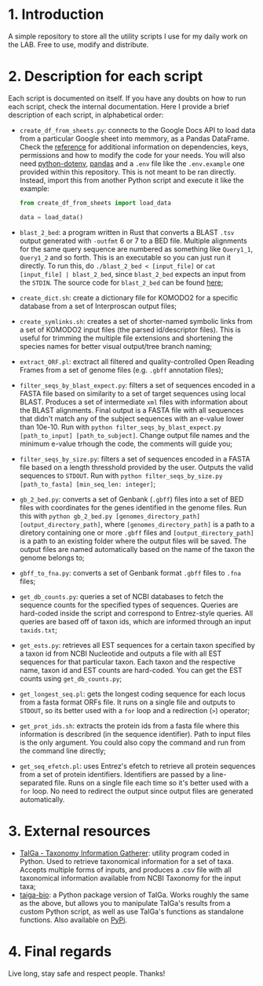 # 1. Introduction

A simple repository to store all the utility scripts I use for my daily work on the LAB. Free to use, modify and distribute.

# 2. Description for each script

Each script is documented on itself. If you have any doubts on how to run each script, check the internal documentation. Here I provide a brief description of each script, in alphabetical order:

- `create_df_from_sheets.py`: connects to the Google Docs API to load data from a particular Google sheet into memmory, as a Pandas DataFrame. Check the [reference](https://developers.google.com/sheets/api/quickstart/python) for additional information on dependencies, keys, permissions and how to modify the code for your needs. You will also need [python-dotenv](https://pypi.org/project/python-dotenv/), [pandas](https://pypi.org/project/pandas/) and a `.env` file like the `.env.example` one provided within this repository. This is not meant to be ran directly. Instead, import this from another Python script and execute it like the example:

  ```python
  from create_df_from_sheets import load_data

  data = load_data()
  ```

- `blast_2_bed`: a program written in Rust that converts a BLAST `.tsv` output generated with `-outfmt` 6 or 7 to a BED file. Multiple alignments for the same query sequence are numbered as something like `Query1_1`, `Query1_2` and so forth. This is an executable so you can just run it directly. To run this, do `./blast_2_bed < [input_file]` or `cat [input_file] | blast_2_bed`, since `blast_2_bed` expects an input from the `STDIN`. The source code for `blast_2_bed` can be found [here](https://github.com/flayner2/blast_2_bed);
- `create_dict.sh`: create a dictionary file for KOMODO2 for a specific database from a set of Interproscan output files;
- `create_symlinks.sh`: creates a set of shorter-named symbolic links from a set of KOMODO2 input files (the parsed id/descriptor files). This is useful for trimming the multiple file extensions and shortening the species names for better visual output/tree branch naming;
- `extract_ORF.pl`: exctract all filtered and quality-controlled Open Reading Frames from a set of genome files (e.g. `.gbff` annotation files);
- `filter_seqs_by_blast_expect.py`: filters a set of sequences encoded in a FASTA file based on similarity to a set of target sequences using local BLAST. Produces a set of intermediate `xml` files with information about the BLAST alignments. Final output is a FASTA file with all sequences that didn't match any of the subject sequences with an e-value lower than 10e-10. Run with `python filter_seqs_by_blast_expect.py [path_to_input] [path_to_subject]`. Change output file names and the minimum e-value trhough the code, the comments will guide you;
- `filter_seqs_by_size.py`: filters a set of sequences encoded in a FASTA file based on a length thresshold provided by the user. Outputs the valid sequences to `STDOUT`. Run with `python filter_seqs_by_size.py [path_to_fasta] [min_seq_len: integer]`;
- `gb_2_bed.py`: converts a set of Genbank (`.gbff`) files into a set of BED files with coordinates for the genes identified in the genome files. Run this with `python gb_2_bed.py [genomes_directory_path] [output_directory_path]`, where `[genomes_directory_path]` is a path to a diretory containing one or more `.gbff` files and `[output_directory_path]` is a path to an existing folder where the output files will be saved. The output files are named automatically based on the name of the taxon the genome belongs to;
- `gbff_to_fna.py`: converts a set of Genbank format `.gbff` files to `.fna` files;
- `get_db_counts.py`: queries a set of NCBI databases to fetch the sequence counts for the specified types of sequences. Queries are hard-coded inside the script and correspond to Entrez-style queries. All queries are based off of taxon ids, which are informed through an input `taxids.txt`;
- `get_ests.py`: retrieves all EST sequences for a certain taxon specified by a taxon id from NCBI Nucleotide and outputs a file with all EST sequences for that particular taxon. Each taxon and the respective name, taxon id and EST counts are hard-coded. You can get the EST counts using `get_db_counts.py`;
- `get_longest_seq.pl`: gets the longest coding sequence for each locus from a fasta format ORFs file. It runs on a single file and outputs to `STDOUT`, so its better used with a `for` loop and a redirection (`>`) operator;
- `get_prot_ids.sh`: extracts the protein ids from a fasta file where this information is describred (in the sequence identifier). Path to input files is the only argument. You could also copy the command and run from the command line directly;
- `get_seq_efetch.pl`: uses Entrez's efetch to retrieve all protein sequences from a set of protein identifiers. Identifiers are passed by a line-separated file. Runs on a single file each time so it's better used with a `for` loop. No need to redirect the output since output files are generated automatically.

# 3. External resources

- [TaIGa - Taxonomy Information Gatherer](https://github.com/flayner2/taiga): utility program coded in Python. Used to retrieve taxonomical information for a set of taxa. Accepts multiple forms of inputs, and produces a .csv file with all taxonomical information available from NCBI Taxonomy for the input taxa;
- [taiga-bio](https://github.com/flayner2/taiga-bio): a Python package version of TaIGa. Works roughly the same as the above, but allows you to manipulate TaIGa's results from a custom Python script, as well as use TaIGa's functions as standalone functions. Also available on [PyPi](https://pypi.org/project/taiga-bio/).

# 4. Final regards

Live long, stay safe and respect people. Thanks!
